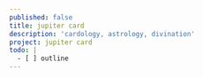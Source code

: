```yaml
---
published: false
title: jupiter card
description: 'cardology, astrology, divination'
project: jupiter card
todo: |
  - [ ] outline
---
```



